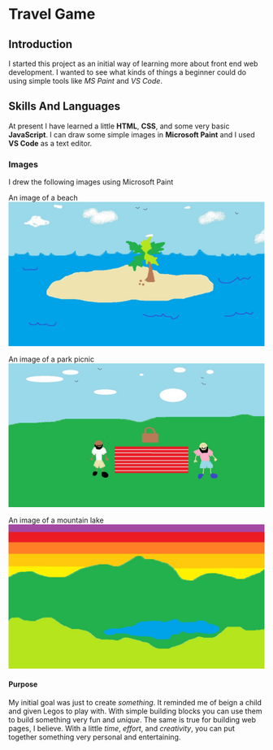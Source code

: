 # Travel Game
## Introduction

I started this project as an initial way of learning more about front end web development.
I wanted to see what kinds of things a beginner could do using simple tools like *MS Paint* and *VS Code*. 

## Skills And Languages
At present I have learned a little **HTML**, **CSS**, and some very basic **JavaScript**. I can draw some simple images in **Microsoft Paint** and I used **VS Code** as a text editor.


### Images

I drew the following images using Microsoft Paint

An image of a beach ![Beach](Beach.jpg)

An image of a park picnic ![Picnic](ParkPicnic.jpg)

An image of a mountain lake ![MountainLake](MountainLake.jpg)

#### Purpose
My initial goal was just to create _something_. It reminded me of beign a child and given Legos to play with. With simple building blocks you can use them to build something very fun and _unique_. The same is true for building web pages, I believe. With a little _*time*_, _*effort*_, and _*creativity*_, you can put together something very personal and entertaining. 
